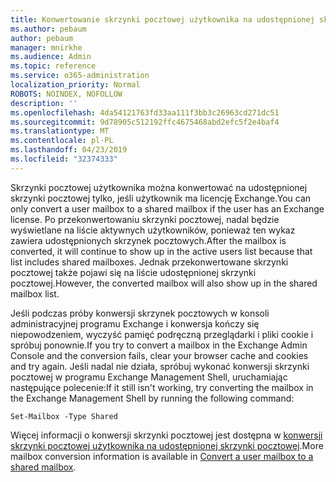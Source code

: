 ```yaml
---
title: Konwertowanie skrzynki pocztowej użytkownika na udostępnionej skrzynki pocztowej?
ms.author: pebaum
author: pebaum
manager: mnirkhe
ms.audience: Admin
ms.topic: reference
ms.service: o365-administration
localization_priority: Normal
ROBOTS: NOINDEX, NOFOLLOW
description: ''
ms.openlocfilehash: 4da54121763fd33aa111f3bb3c26963cd271dc51
ms.sourcegitcommit: 9d78905c512192ffc4675468abd2efc5f2e4baf4
ms.translationtype: MT
ms.contentlocale: pl-PL
ms.lasthandoff: 04/23/2019
ms.locfileid: "32374333"
---
```

<span data-ttu-id="55aa4-102">Skrzynki pocztowej użytkownika można konwertować na udostępnionej skrzynki pocztowej tylko, jeśli użytkownik ma licencję Exchange.</span><span class="sxs-lookup"><span data-stu-id="55aa4-102">You can only convert a user mailbox to a shared mailbox if the user has an Exchange license.</span></span> <span data-ttu-id="55aa4-103">Po przekonwertowaniu skrzynki pocztowej, nadal będzie wyświetlane na liście aktywnych użytkowników, ponieważ ten wykaz zawiera udostępnionych skrzynek pocztowych.</span><span class="sxs-lookup"><span data-stu-id="55aa4-103">After the mailbox is converted, it will continue to show up in the active users list because that list includes shared mailboxes.</span></span> <span data-ttu-id="55aa4-104">Jednak przekonwertowane skrzynki pocztowej także pojawi się na liście udostępnionej skrzynki pocztowej.</span><span class="sxs-lookup"><span data-stu-id="55aa4-104">However, the converted mailbox will also show up in the shared mailbox list.</span></span> 
  
<span data-ttu-id="55aa4-105">Jeśli podczas próby konwersji skrzynek pocztowych w konsoli administracyjnej programu Exchange i konwersja kończy się niepowodzeniem, wyczyść pamięć podręczną przeglądarki i pliki cookie i spróbuj ponownie.</span><span class="sxs-lookup"><span data-stu-id="55aa4-105">If you try to convert a mailbox in the Exchange Admin Console and the conversion fails, clear your browser cache and cookies and try again.</span></span> <span data-ttu-id="55aa4-106">Jeśli nadal nie działa, spróbuj wykonać konwersji skrzynki pocztowej w programu Exchange Management Shell, uruchamiając następujące polecenie:</span><span class="sxs-lookup"><span data-stu-id="55aa4-106">If it still isn't working, try converting the mailbox in the Exchange Management Shell by running the following command:</span></span>
  
```
Set-Mailbox -Type Shared
```

<span data-ttu-id="55aa4-107">Więcej informacji o konwersji skrzynki pocztowej jest dostępna w [konwersji skrzynki pocztowej użytkownika na udostępnionej skrzynki pocztowej](https://support.office.com/client/2e122487-e1f5-4f26-ba41-5689249d93ba).</span><span class="sxs-lookup"><span data-stu-id="55aa4-107">More mailbox conversion information is available in [Convert a user mailbox to a shared mailbox](https://support.office.com/client/2e122487-e1f5-4f26-ba41-5689249d93ba).</span></span>
  
